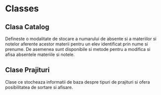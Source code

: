 # Classes

## Clasa Catalog

Defineste o modalitate de stocare a numarului de absente si a materiilor si 
notelor aferente acestor materii pentru un elev identificat prin nume si 
prenume. De asemenea sunt disponibile si metode pentru a modifica si afisa 
absentele materiile si notele.

## Clase Prajituri

Clase ce stocheaza informatii de baza despre tipuri de prajituri si ofera 
posibilitatea de sortare si afisare.
